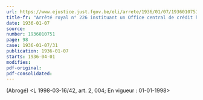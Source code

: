 ```yaml
---
url: https://www.ejustice.just.fgov.be/eli/arrete/1936/01/07/1936010751/justel
title-fr: "Arrêté royal n° 226 instituant un Office central de crédit hypothécaire. (NOTE : Consultation des versions antérieures à partir du 01-01-1987 et mis à jour au 26-06-1998)"
date: 1936-01-07
source:
number: 1936010751
page: 98
case: 1936-01-07/31
publication: 1936-01-07
starts: 1936-04-01
modifies:
pdf-original:
pdf-consolidated:
---
```


(Abrogé) <L 1998-03-16/42, art. 2, 004;  En vigueur :  01-01-1998>
